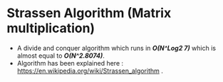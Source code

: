 # Strassen Algorithm (Matrix multiplication)
- A divide and conquer algorithm which runs in ***O(N^Log2 7)*** which is almost equal to ***O(N^2.8074)***.
- Algorithm has been explained here : https://en.wikipedia.org/wiki/Strassen_algorithm .
